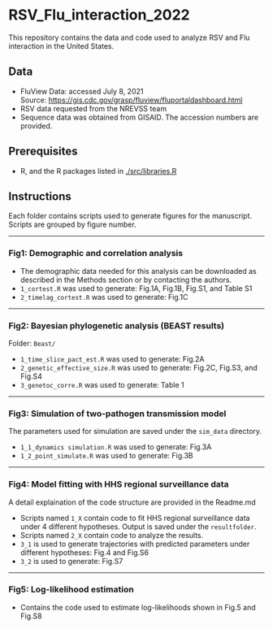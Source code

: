 # RSV_Flu_interaction_2022

This repository contains the data and code used to analyze RSV and Flu interaction in the United States.

## Data

* FluView Data: accessed July 8, 2021  
  Source: https://gis.cdc.gov/grasp/fluview/fluportaldashboard.html  
* RSV data requested from the NREVSS team  
* Sequence data was obtained from GISAID. The accession numbers are provided.

## Prerequisites

* R, and the R packages listed in [./src/libraries.R](./src/libraries.R)

## Instructions

Each folder contains scripts used to generate figures for the manuscript. Scripts are grouped by figure number.

---

### Fig1: Demographic and correlation analysis

* The demographic data needed for this analysis can be downloaded as described in the Methods section or by contacting the authors.
* `1_cortest.R` was used to generate: Fig.1A, Fig.1B, Fig.S1, and Table S1  
* `2_timelag_cortest.R` was used to generate: Fig.1C

---

### Fig2: Bayesian phylogenetic analysis (BEAST results)

Folder: `Beast/`

* `1_time_slice_pact_est.R` was used to generate: Fig.2A  
* `2_genetic_effective_size.R` was used to generate: Fig.2C, Fig.S3, and Fig.S4  
* `3_genetoc_corre.R` was used to generate: Table 1

---

### Fig3: Simulation of two-pathogen transmission model

The parameters used for simulation are saved under the `sim_data` directory.

* `1_1_dynamics simulation.R` was used to generate: Fig.3A  
* `1_2_point_simulate.R` was used to generate: Fig.3B

---

### Fig4: Model fitting with HHS regional surveillance data

A detail explaination of the code structure are provided in the Readme.md

* Scripts named `1_X` contain code to fit HHS regional surveillance data under 4 different hypotheses. Output is saved under the `resultfolder`.  
* Scripts named `2_X` contain code to analyze the results.  
* `3_1` is used to generate trajectories with predicted parameters under different hypotheses: Fig.4 and Fig.S6  
* `3_2` is used to generate: Fig.S7

---

### Fig5: Log-likelihood estimation

* Contains the code used to estimate log-likelihoods shown in Fig.5 and Fig.S8
